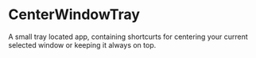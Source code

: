 # CenterWindowTray
A small tray located app, containing shortcurts for centering your current selected window or keeping it always on top.
